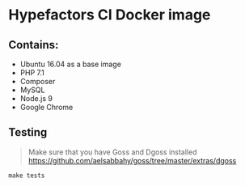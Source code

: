 # Hypefactors CI Docker image

## Contains:
* Ubuntu 16.04 as a base image
* PHP 7.1
* Composer
* MySQL
* Node.js 9
* Google Chrome

## Testing

> Make sure that you have Goss and Dgoss installed
https://github.com/aelsabbahy/goss/tree/master/extras/dgoss


`make tests`

